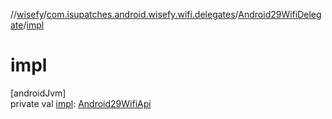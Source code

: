 //[wisefy](../../../index.md)/[com.isupatches.android.wisefy.wifi.delegates](../index.md)/[Android29WifiDelegate](index.md)/[impl](impl.md)

# impl

[androidJvm]\
private val [impl](impl.md): [Android29WifiApi](../-android29-wifi-api/index.md)
